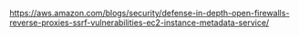 https://aws.amazon.com/blogs/security/defense-in-depth-open-firewalls-reverse-proxies-ssrf-vulnerabilities-ec2-instance-metadata-service/

